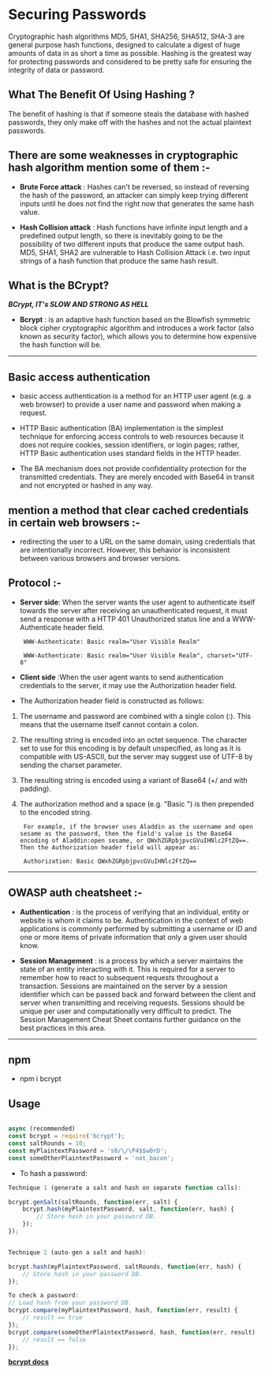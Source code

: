 # Securing Passwords

Cryptographic hash algorithms MD5, SHA1, SHA256, SHA512, SHA-3 are general purpose hash functions, designed to calculate a digest of huge amounts of data in as short a time as possible. Hashing is the greatest way for protecting passwords and considered to be pretty safe for ensuring the integrity of data or password.

## What The Benefit Of Using Hashing ?

The benefit of hashing is that if someone steals the database with hashed passwords, they only make off with the hashes and not the actual plaintext passwords.

## There are some weaknesses in cryptographic hash algorithm mention some of them :-

- **Brute Force attack** : Hashes can't be reversed, so instead of reversing the hash of the password, an attacker can simply keep trying different inputs until he does not find the right now that generates the same hash value.

- **Hash Collision attack** : Hash functions have infinite input length and a predefined output length, so there is inevitably going to be the possibility of two different inputs that produce the same output hash. MD5, SHA1, SHA2 are vulnerable to Hash Collision Attack i.e. two input strings of a hash function that produce the same hash result.

## What is the BCrypt?

***BCrypt, IT's SLOW AND STRONG AS HELL***

- **Bcrypt** : is an adaptive hash function based on the Blowfish symmetric block cipher cryptographic algorithm and introduces a work factor (also known as security factor), which allows you to determine how expensive the hash function will be.

---

## Basic access authentication

- basic access authentication is a method for an HTTP user agent (e.g. a web browser) to provide a user name and password when making a request.

- HTTP Basic authentication (BA) implementation is the simplest technique for enforcing access controls to web resources because it does not require cookies, session identifiers, or login pages; rather, HTTP Basic authentication uses standard fields in the HTTP header.

- The BA mechanism does not provide confidentiality protection for the transmitted credentials. They are merely encoded with Base64 in transit and not encrypted or hashed in any way.

## mention a method that clear cached credentials in certain web browsers :-

- redirecting the user to a URL on the same domain, using credentials that are intentionally incorrect. However, this behavior is inconsistent between various browsers and browser versions.

## Protocol :-

- **Server side**: When the server wants the user agent to authenticate itself towards the server after receiving an unauthenticated request, it must send a response with a HTTP 401 Unauthorized status line and a WWW-Authenticate header field.

       WWW-Authenticate: Basic realm="User Visible Realm" 

       WWW-Authenticate: Basic realm="User Visible Realm", charset="UTF-8"

- **Client side** :When the user agent wants to send authentication credentials to the server, it may use the Authorization header field.

- The Authorization header field is constructed as follows:

1. The username and password are combined with a single colon (:). This means that the username itself cannot contain a colon.

2. The resulting string is encoded into an octet sequence. The character set to use for this encoding is by default unspecified, as long as it is compatible with US-ASCII, but the server may suggest use of UTF-8 by sending the charset parameter.

3. The resulting string is encoded using a variant of Base64 (+/ and with padding).

4. The authorization method and a space (e.g. "Basic ") is then prepended to the encoded string.

        For example, if the browser uses Aladdin as the username and open sesame as the password, then the field's value is the Base64 encoding of Aladdin:open sesame, or QWxhZGRpbjpvcGVuIHNlc2FtZQ==. Then the Authorization header field will appear as:

        Authorization: Basic QWxhZGRpbjpvcGVuIHNlc2FtZQ==

---

## OWASP auth cheatsheet :-

- **Authentication** : is the process of verifying that an individual, entity or website is whom it claims to be. Authentication in the context of web applications is commonly performed by submitting a username or ID and one or more items of private information that only a given user should know.

- **Session Management** : is a process by which a server maintains the state of an entity interacting with it. This is required for a server to remember how to react to subsequent requests throughout a transaction. Sessions are maintained on the server by a session identifier which can be passed back and forward between the client and server when transmitting and receiving requests. Sessions should be unique per user and computationally very difficult to predict. The Session Management Cheat Sheet contains further guidance on the best practices in this area.

---

## npm

- npm i bcrypt

## Usage

```js

async (recommended)
const bcrypt = require('bcrypt');
const saltRounds = 10;
const myPlaintextPassword = 's0/\/\P4$$w0rD';
const someOtherPlaintextPassword = 'not_bacon';
```

- To hash a password:

```js 
Technique 1 (generate a salt and hash on separate function calls):

bcrypt.genSalt(saltRounds, function(err, salt) {
    bcrypt.hash(myPlaintextPassword, salt, function(err, hash) {
        // Store hash in your password DB.
    });
});
```

```js 

Technique 2 (auto-gen a salt and hash):

bcrypt.hash(myPlaintextPassword, saltRounds, function(err, hash) {
    // Store hash in your password DB.
});
```

```js 
To check a password:
// Load hash from your password DB.
bcrypt.compare(myPlaintextPassword, hash, function(err, result) {
    // result == true
});
bcrypt.compare(someOtherPlaintextPassword, hash, function(err, result) {
    // result == false
});
```

**[bcrypt docs](https://www.npmjs.com/package/bcrypt)**
